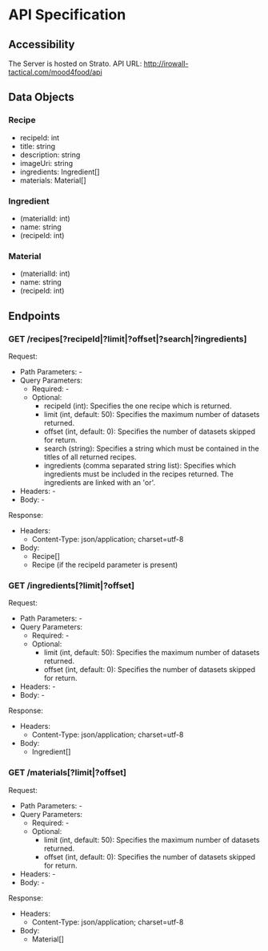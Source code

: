 # API Specification

## Accessibility

The Server is hosted on Strato.
API URL: http://irowall-tactical.com/mood4food/api

## Data Objects

### Recipe
- recipeId: int
- title: string
- description: string
- imageUri: string
- ingredients: Ingredient[]
- materials: Material[]

### Ingredient
- (materialId: int)
- name: string
- (recipeId: int)

### Material
- (materialId: int)
- name: string
- (recipeId: int)

## Endpoints

### GET /recipes[?recipeId|?limit|?offset|?search|?ingredients]
Request:
- Path Parameters: -
- Query Parameters:
  - Required: -
  - Optional:
    - recipeId (int): Specifies the one recipe which is returned.
    - limit (int, default: 50): Specifies the maximum number of datasets returned.
    - offset (int, default: 0): Specifies the number of datasets skipped for return.
    - search (string): Specifies a string which must be contained in the titles of all returned recipes.
    - ingredients (comma separated string list): Specifies which ingredients must be included in the recipes returned. The ingredients are linked with an 'or'.
- Headers: -
- Body: -

Response:
- Headers:
  - Content-Type: json/application; charset=utf-8
- Body:
  - Recipe[]
  - Recipe (if the recipeId parameter is present)

### GET /ingredients[?limit|?offset]
Request:
- Path Parameters: -
- Query Parameters:
  - Required: -
  - Optional:
    - limit (int, default: 50): Specifies the maximum number of datasets returned.
    - offset (int, default: 0): Specifies the number of datasets skipped for return.
- Headers: -
- Body: -

Response:
- Headers:
  - Content-Type: json/application; charset=utf-8
- Body:
  - Ingredient[]

### GET /materials[?limit|?offset]
Request:
- Path Parameters: -
- Query Parameters:
  - Required: -
  - Optional:
    - limit (int, default: 50): Specifies the maximum number of datasets returned.
    - offset (int, default: 0): Specifies the number of datasets skipped for return.
- Headers: -
- Body: -

Response:
- Headers:
  - Content-Type: json/application; charset=utf-8
- Body:
  - Material[]
